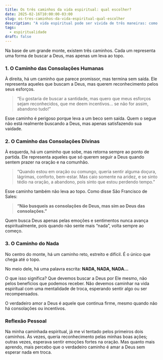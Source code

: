 ```yaml
---
title: Os três caminhos da vida espiritual: qual escolher?
date: 2025-02-16T10:00:00-03:00
slug: os-tres-caminhos-da-vida-espiritual-qual-escolher
description: "A vida espiritual pode ser vivida de três maneiras: como um caminho de devoção, como um caminho de conhecimento ou como um caminho de serviço. Cada um desses caminhos oferece uma abordagem única para a espiritualidade e pode ser escolhido com base nas inclinações pessoais."
tags: 
  - espiritualidade
draft: false
---
```

Na base de um grande monte, existem três caminhos. Cada um representa uma forma de buscar a Deus, mas apenas um leva ao topo.

### 1. O Caminho das Consolações Humanas
À direita, há um caminho que parece promissor, mas termina sem saída. Ele representa aqueles que buscam a Deus, mas querem reconhecimento pelos seus esforços.

> “Eu gostaria de buscar a santidade, mas quero que meus esforços sejam reconhecidos, que me deem incentivos… se não for assim, abandono tudo!”

Esse caminho é perigoso porque leva a um beco sem saída. Quem o segue não está realmente buscando a Deus, mas apenas satisfazendo sua vaidade.

### 2. O Caminho das Consolações Divinas
À esquerda, há um caminho que sobe, mas retorna sempre ao ponto de partida. Ele representa aqueles que só querem seguir a Deus quando sentem prazer na oração e na comunhão.

> “Quando estou em oração ou comungo, queria sentir alguma doçura, lágrimas, conforto, bem-estar. Mas caio somente na aridez, e se sinto tédio na oração, a abandono, pois sinto que estou perdendo tempo.”

Esse caminho também não leva ao topo. Como disse São Francisco de Sales:

> **“Não busqueis as consolações de Deus, mas sim ao Deus das consolações.”**

Quem busca Deus apenas pelas emoções e sentimentos nunca avança espiritualmente, pois quando não sente mais “nada”, volta sempre ao começo.

### 3. O Caminho do Nada
No centro do monte, há um caminho reto, estreito e difícil. É o único que chega até o topo.

No meio dele, há uma palavra escrita: **NADA, NADA, NADA…**

O que isso significa? Que devemos buscar a Deus por Ele mesmo, não pelos benefícios que podemos receber. Não devemos caminhar na vida espiritual com uma mentalidade de troca, esperando sentir algo ou ser recompensados.

O verdadeiro amor a Deus é aquele que continua firme, mesmo quando não há consolações ou incentivos.

### Reflexão Pessoal
Na minha caminhada espiritual, já me vi tentado pelos primeiros dois caminhos. Às vezes, queria reconhecimento pelas minhas boas ações; outras vezes, esperava sentir emoções fortes na oração. Mas quanto mais aprendo, mais percebo que o verdadeiro caminho é amar a Deus sem esperar nada em troca.